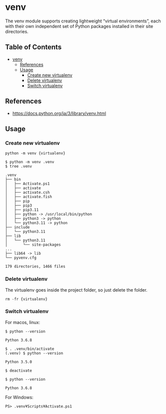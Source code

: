 # venv

The venv module supports creating lightweight “virtual environments”, each with their own independent set of Python packages installed in their site directories.

## Table of Contents <!-- omit in toc -->

- [venv](#venv)
  - [References](#references)
  - [Usage](#usage)
    - [Create new virtualenv](#create-new-virtualenv)
    - [Delete virtualenv](#delete-virtualenv)
    - [Switch virtualenv](#switch-virtualenv)

## References

- <https://docs.python.org/ja/3/library/venv.html>

## Usage

### Create new virtualenv

```shell
python -m venv {virtualenv}
```

```console
$ python -m venv .venv
$ tree .venv

.venv
├── bin
│   ├── Activate.ps1
│   ├── activate
│   ├── activate.csh
│   ├── activate.fish
│   ├── pip
│   ├── pip3
│   ├── pip3.11
│   ├── python -> /usr/local/bin/python
│   ├── python3 -> python
│   └── python3.11 -> python
├── include
│   └── python3.11
├── lib
│   └── python3.11
│       └── site-packages
...
├── lib64 -> lib
└── pyvenv.cfg

179 directories, 1466 files
```
<!-- /* spell-checker:words pyvenv */ -->

### Delete virtualenv

The virtualenv goes inside the project folder, so just delete the folder.

```shell
rm -fr {virtualenv}
```

### Switch virtualenv

For macos, linux:

```console
$ python --version

Python 3.6.8

$ . .venv/bin/activate
(.venv) $ python --version

Python 3.5.0

$ deactivate

$ python --version

Python 3.6.8
```

For Windows:

```console
PS> .venv¥Scripts¥Activate.ps1
```
